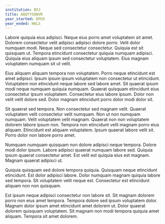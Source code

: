 ```yaml
---
institution: BXJ
title: AQQYYSQNVR
year_started: DPUS
year_ended: HALS
---
```


Labore quiquia eius adipisci. Neque eius porro amet voluptatem sit amet. Dolorem consectetur velit adipisci adipisci dolore porro. Velit dolor numquam modi. Neque sed consectetur consectetur. Quiquia est sit quisquam ut. Tempora etincidunt consectetur quiquia numquam adipisci. Quiquia eius aliquam ipsum sed consectetur voluptatem. Eius magnam voluptatem numquam sit ut velit.

Eius aliquam aliquam tempora non voluptatem. Porro neque etincidunt est amet adipisci. Ipsum ipsum ipsum voluptatem non consectetur ut etincidunt. Voluptatem non etincidunt neque labore sed labore amet. Sit quaerat ipsum modi neque numquam quiquia numquam. Quaerat quisquam etincidunt eius consectetur ipsum voluptatem. Consectetur eius labore ipsum. Dolor non velit velit dolore sed. Dolor magnam etincidunt porro dolor modi dolor sit.

Sit quaerat sed tempora. Non consectetur sed magnam velit. Quaerat voluptatem velit consectetur velit numquam. Non ut non numquam numquam. Velit voluptatem velit magnam. Quaerat non non voluptatem dolorem labore ipsum non. Tempora non etincidunt velit magnam porro eius aliquam. Etincidunt est aliquam voluptatem. Ipsum quaerat labore velit sit. Porro dolor non labore porro amet.

Numquam numquam quisquam non dolore adipisci neque tempora. Dolore modi dolor ipsum. Labore adipisci quaerat numquam labore sed. Quiquia ipsum quaerat consectetur amet. Est velit est quiquia eius est magnam. Magnam quaerat adipisci ut.

Quiquia quisquam sed dolore tempora quiquia. Quisquam neque etincidunt etincidunt. Est dolor adipisci labore. Dolor numquam magnam quiquia labore sed tempora. Sit voluptatem velit neque est. Consectetur est etincidunt aliquam non non quisquam.

Est ipsum neque adipisci consectetur non labore sit. Sit magnam dolorem porro non eius amet tempora. Tempora dolore sed ipsum voluptatem dolor. Magnam dolor ipsum amet etincidunt amet dolorem ut. Dolor quaerat dolorem quisquam voluptatem. Sit magnam non modi tempora quiquia amet aliquam. Tempora sit amet dolorem.
    